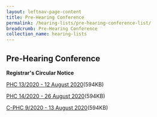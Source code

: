 ```yaml
---
layout: leftnav-page-content
title: Pre-Hearing Conference
permalink: /hearing-lists/pre-hearing-conference-list/
breadcrumb: Pre-Hearing Conference
collection_name: hearing-lists
---
```


Pre-Hearing Conference
---

**Registrar's Circular Notice**

[PHC 13/2020 - 12 August 2020](/files/Phc132020-12Aug2020.pdf)(594KB)

[PHC 14/2020 - 26 August 2020](/files/Phc142020-26Aug2020.pdf)(594KB)

[C-PHC 9/2020 - 13 August 2020](/files/C-Phc092020-13Aug2020.pdf)(594KB)


